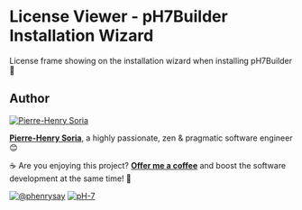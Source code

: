 # License Viewer - pH7Builder Installation Wizard

License frame showing on the installation wizard when installing pH7Builder 🚀

## Author

[![Pierre-Henry Soria](https://s.gravatar.com/avatar/a210fe61253c43c869d71eaed0e90149?s=200)](https://ph7.me 'Pierre-Henry Soria personal website')

**[Pierre-Henry Soria](https://ph7.me)**, a highly passionate, zen &amp; pragmatic software engineer 😊

️☕️ Are you enjoying this project? **[Offer me a coffee](https://ko-fi.com/phenry)** and boost the software development at the same time! 💪

[![@phenrysay][twitter-image]](https://twitter.com/phenrysay) [![pH-7][github-image]](https://github.com/pH-7)


<!-- GitHub's Markdown reference links -->
[twitter-image]: https://img.shields.io/badge/Twitter-1DA1F2?style=for-the-badge&logo=twitter&logoColor=white
[github-image]: https://img.shields.io/badge/GitHub-100000?style=for-the-badge&logo=github&logoColor=white
